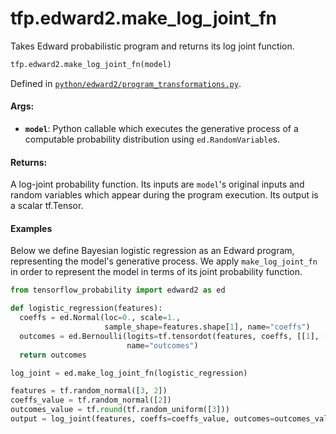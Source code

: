 <div itemscope itemtype="http://developers.google.com/ReferenceObject">
<meta itemprop="name" content="tfp.edward2.make_log_joint_fn" />
<meta itemprop="path" content="Stable" />
</div>

# tfp.edward2.make_log_joint_fn

Takes Edward probabilistic program and returns its log joint function.

``` python
tfp.edward2.make_log_joint_fn(model)
```



Defined in [`python/edward2/program_transformations.py`](https://github.com/tensorflow/probability/tree/master/tensorflow_probability/python/edward2/program_transformations.py).

<!-- Placeholder for "Used in" -->


#### Args:

* <b>`model`</b>: Python callable which executes the generative process of a
  computable probability distribution using `ed.RandomVariable`s.


#### Returns:
A log-joint probability function. Its inputs are `model`'s original inputs
and random variables which appear during the program execution. Its output
is a scalar tf.Tensor.


#### Examples

Below we define Bayesian logistic regression as an Edward program,
representing the model's generative process. We apply `make_log_joint_fn` in
order to represent the model in terms of its joint probability function.

```python
from tensorflow_probability import edward2 as ed

def logistic_regression(features):
  coeffs = ed.Normal(loc=0., scale=1.,
                     sample_shape=features.shape[1], name="coeffs")
  outcomes = ed.Bernoulli(logits=tf.tensordot(features, coeffs, [[1], [0]]),
                          name="outcomes")
  return outcomes

log_joint = ed.make_log_joint_fn(logistic_regression)

features = tf.random_normal([3, 2])
coeffs_value = tf.random_normal([2])
outcomes_value = tf.round(tf.random_uniform([3]))
output = log_joint(features, coeffs=coeffs_value, outcomes=outcomes_value)
```